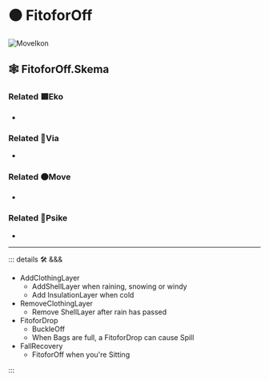 # 🟠 <move>FitoforOff</move>

![MoveIkon](/Move/Move_Ikon.png)

## 🕸 FitoforOff.Skema

### Related 🟩<eko>Eko</eko>

-

### Related 🔻<via>Via</via>

-

### Related 🟠<move>Move</move>

-

### Related 💜<psike>Psike</psike>

-

---

<!-- =================================================== -->
<!-- =================================================== -->
<!-- =================================================== -->
<!-- =================================================== -->
<!-- =================================================== -->
::: details 🛠 <dev>&&&</dev>

- AddClothingLayer
    - AddShellLayer when raining, snowing or windy
    - Add InsulationLayer when cold
- RemoveClothingLayer
    - Remove ShellLayer after rain has passed
- FitoforDrop
    - BuckleOff
    - When Bags are full, a FitoforDrop can cause Spill
- FallRecovery
    - FitoforOff when you're Sitting

:::
